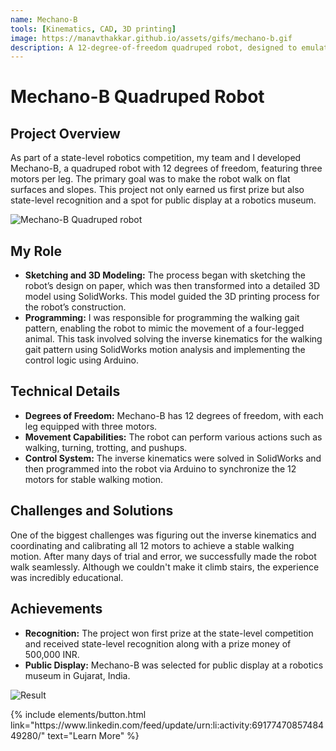 ```yaml
---
name: Mechano-B
tools: [Kinematics, CAD, 3D printing]
image: https://manavthakkar.github.io/assets/gifs/mechano-b.gif
description: A 12-degree-of-freedom quadruped robot, designed to emulate the movements of a four-legged animal, demonstrates walking, trotting, and turning capabilities. This robot is showcased at a robotics museum.
---
```

# Mechano-B Quadruped Robot

## Project Overview

As part of a state-level robotics competition, my team and I developed Mechano-B, a quadruped robot with 12 degrees of freedom, featuring three motors per leg. The primary goal was to make the robot walk on flat surfaces and slopes. This project not only earned us first prize but also state-level recognition and a spot for public display at a robotics museum.

![Mechano-B Quadruped robot](https://manavthakkar.github.io/assets/images/mechano-b.png)

## My Role

- **Sketching and 3D Modeling:** The process began with sketching the robot’s design on paper, which was then transformed into a detailed 3D model using SolidWorks. This model guided the 3D printing process for the robot’s construction.
- **Programming:** I was responsible for programming the walking gait pattern, enabling the robot to mimic the movement of a four-legged animal. This task involved solving the inverse kinematics for the walking gait pattern using SolidWorks motion analysis and implementing the control logic using Arduino.

## Technical Details

- **Degrees of Freedom:** Mechano-B has 12 degrees of freedom, with each leg equipped with three motors.
- **Movement Capabilities:** The robot can perform various actions such as walking, turning, trotting, and pushups.
- **Control System:** The inverse kinematics were solved in SolidWorks and then programmed into the robot via Arduino to synchronize the 12 motors for stable walking motion.

## Challenges and Solutions

One of the biggest challenges was figuring out the inverse kinematics and coordinating and calibrating all 12 motors to achieve a stable walking motion. After many days of trial and error, we successfully made the robot walk seamlessly. Although we couldn't make it climb stairs, the experience was incredibly educational.

## Achievements

- **Recognition:** The project won first prize at the state-level competition and received state-level recognition along with a prize money of 500,000 INR.
- **Public Display:** Mechano-B was selected for public display at a robotics museum in Gujarat, India.

![Result](https://manavthakkar.github.io/assets/images/quadruped_result.jpg)

<p class="text-center">
{% include elements/button.html link="https://www.linkedin.com/feed/update/urn:li:activity:6917747085748449280/" text="Learn More" %}
</p>